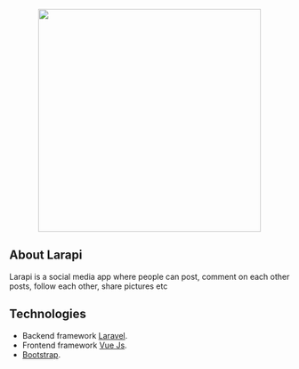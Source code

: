 <p align="center"><img src="https://res.cloudinary.com/dtfbvvkyp/image/upload/v1566331377/laravel-logolockup-cmyk-red.svg" width="400"></p>


## About Larapi

Larapi is a social media app where people can post, comment on each other posts, follow each other,
share pictures etc 

## Technologies 
- Backend framework [Laravel](https://laravel.com/docs).
- Frontend framework [Vue Js](https://Vuejs.org).
-  [Bootstrap](https://getbootstrap.com/).


